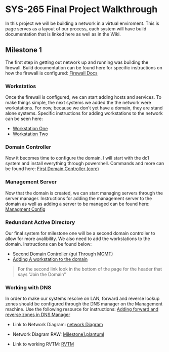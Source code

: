 # SYS-265 Final Project Walkthrough
In this project we will be building a network in a virtual enviroment. This is page serves as a layout of our process, each system will have build documentation that is linked here as well as in the Wiki.

## Milestone 1
The first step in getting out network up and running was building the firewall. Build documentation can be found here for specific instructions on how the firewall is configured: [Firewall Docs](https://github.com/AminDaoudi/Final-Project/wiki/fw)

### Workstatios
Once the firewall is configured, we can start adding hosts and services. To make things simple, the next systems we added the the network were workstations. For now, because we don't yet have a domain, they are stand alone systems. Specific instructions for adding workstations to the network can be seen here: 

 * [Workstation One](https://github.com/AminDaoudi/Final-Project/wiki/w1)
 * [Workstation Two](https://github.com/AminDaoudi/Final-Project/wiki/w2)

### Domain Controller
Now it becomes time to configure the domain. I will start with the dc1 system and install everything through powershell. Commands and more can be found here: [First Domain Controller (core)](https://github.com/AminDaoudi/Final-Project/wiki/dc1)

### Management Server
Now that the domain is created, we can start managing servers through the server manager. Instructions for adding the management server to the domain as well as adding a server to be managed can be found here: [Managment Config](https://github.com/AminDaoudi/Final-Project/wiki/mgmt1)

### Redundant Active Directory
Our final system for milestone one will be a second domain controller to allow for more avalibility. We also need to add the workstations to the domain. Instructions can be found below:

 * [Second Domain Controller (gui Through MGMT)](https://github.com/AminDaoudi/Final-Project/wiki/dc2)
 * [Adding A workstation to the domain](https://github.com/AminDaoudi/Final-Project/wiki/mgmt1)
> For the second link look in the bottom of the page for the header that says "Join the Domain"

### Working with DNS
In order to make our systems resolve on LAN, forward and reverse lookup zones should be configured through the DNS manager on the Management machine. Use the following resource for instructions: [Adding forward and reverse zones in DNS Manager](https://github.com/AminDaoudi/Final-Project/wiki/DNS)


 * Link to Network Diagram: [network Diagram](https://github.com/AminDaoudi/Final-Project/blob/main/milestone1_diagram.png)
   
 * Network Diagram RAW: [Milestone1.plantuml](https://github.com/AminDaoudi/Final-Project/blob/main/milestone1_diagram.plantuml)
   
 * Link to working RVTM: [RVTM](https://github.com/AminDaoudi/Final-Project/wiki/Wiki-&-RVTM)
